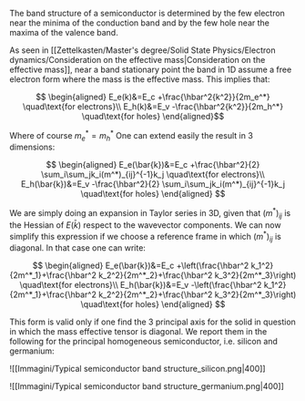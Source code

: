 The band structure of a semiconductor is determined by the few electron near the minima of the conduction band and by the few hole near the maxima of the valence band.

As seen in [[Zettelkasten/Master's degree/Solid State Physics/Electron dynamics/Consideration on the effective mass|Consideration on the effective mass]], near a band stationary point the band in 1D assume a free electron form where the mass is the effective mass.
This implies that:

$$
\begin{aligned}
E_e(k)&=E_c +\frac{\hbar^2{k^2}}{2m_e^*} \quad\text{for electrons}\\
E_h(k)&=E_v -\frac{\hbar^2{k^2}}{2m_h^*} \quad\text{for holes}
\end{aligned}$$

Where of course $m^*_e=m^*_h$
One can extend easily the result in 3 dimensions:

$$
\begin{aligned}
E_e(\bar{k})&=E_c +\frac{\hbar^2}{2} \sum_i\sum_jk_i(m^*)_{ij}^{-1}k_j \quad\text{for electrons}\\ E_h(\bar{k})&=E_v -\frac{\hbar^2}{2} \sum_i\sum_jk_i(m^*)_{ij}^{-1}k_j  \quad\text{for holes}
\end{aligned}
$$

We are simply doing an expansion in Taylor series in 3D, given that $(m^*)_{ij}$ is the Hessian of $E(\bar{k})$ respect to the wavevector components.
We can now simplify this expression if we choose a reference frame in which $(m^*)_{ij}$ is diagonal.
In that case one can write:

$$
\begin{aligned}
E_e(\bar{k})&=E_c +\left(\frac{\hbar^2 k_1^2}{2m^*_1}+\frac{\hbar^2 k_2^2}{2m^*_2}+\frac{\hbar^2 k_3^2}{2m^*_3}\right) \quad\text{for electrons}\\
E_h(\bar{k})&=E_v -\left(\frac{\hbar^2 k_1^2}{2m^*_1}+\frac{\hbar^2 k_2^2}{2m^*_2}+\frac{\hbar^2 k_3^2}{2m^*_3}\right)  \quad\text{for holes}
\end{aligned}
$$

This form is valid only if one find the 3 principal axis for the solid in question in which the mass effective tensor is diagonal. We report them in the following for the principal homogeneous semiconductor, i.e. silicon and germanium:

![[Immagini/Typical semiconductor band structure_silicon.png|400]]

![[Immagini/Typical semiconductor band structure_germanium.png|400]]

